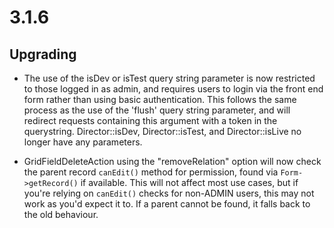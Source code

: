 # 3.1.6

## Upgrading

 * The use of the isDev or isTest query string parameter is now restricted to those logged in as admin,
   and requires users to login via the front end form rather than using basic authentication. This
   follows the same process as the use of the 'flush' query string parameter, and will redirect
   requests containing this argument with a token in the querystring.
   Director::isDev, Director::isTest, and Director::isLive no longer have any parameters.

 * GridFieldDeleteAction using the "removeRelation" option will now check the parent record `canEdit()` method
   for permission, found via `Form->getRecord()` if available.
   This will not affect most use cases, but if you're relying on `canEdit()` checks for non-ADMIN users,
   this may not work as you'd expect it to. If a parent cannot be found, it falls back to the old behaviour.

